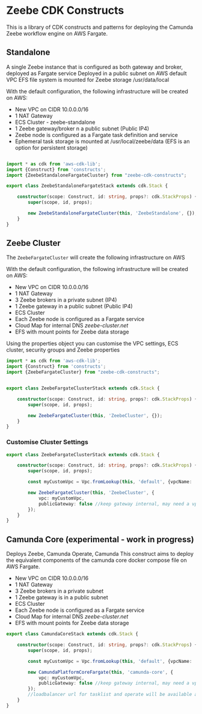 # Zeebe CDK Constructs

This is a library of CDK constructs and patterns for deploying the Camunda Zeebe workflow engine on AWS Fargate.

## Standalone

A single Zeebe instance that is configured as both gateway and broker, deployed as Fargate service Deployed in a public
subnet on AWS default VPC EFS file system is mounted for Zeebe storage /usr/data/local

With the default configuration, the following infrastructure will be created on AWS:

* New VPC on CIDR 10.0.0.0/16
* 1 NAT Gateway
* ECS Cluster - zeebe-standalone
* 1 Zeebe gateway/broker n a public subnet (Public IP4)
* Zeebe node is configured as a Fargate task definition and service
* Ephemeral task storage is mounted at /usr/local/zeebe/data (EFS is an option for persistent storage)

```typescript

import * as cdk from 'aws-cdk-lib';
import {Construct} from 'constructs';
import {ZeebeStandaloneFargateCluster} from "zeebe-cdk-constructs";

export class ZeebeStandaloneFargateStack extends cdk.Stack {

    constructor(scope: Construct, id: string, props?: cdk.StackProps) {
        super(scope, id, props);

        new ZeebeStandaloneFargateCluster(this, 'ZeebeStandalone', {});
    }
}


```

## Zeebe Cluster

The `ZeebeFargateCluster` will create the following infrastructure on AWS

With the default configuration, the following infrastructure will be created on AWS:

* New VPC on CIDR 10.0.0.0/16
* 1 NAT Gateway
* 3 Zeebe brokers in a private subnet (IP4)
* 1 Zeebe gateway in a public subnet (Public IP4)
* ECS Cluster
* Each Zeebe node is configured as a Fargate service
* Cloud Map for internal DNS _zeebe-cluster.net_
* EFS with mount points for Zeebe data storage

Using the properties object you can customise the VPC settings, ECS cluster, security groups and Zeebe properties

```typescript
import * as cdk from 'aws-cdk-lib';
import {Construct} from 'constructs';
import {ZeebeFargateCluster} from "zeebe-cdk-constructs";


export class ZeebeFargateClusterStack extends cdk.Stack {

    constructor(scope: Construct, id: string, props?: cdk.StackProps) {
        super(scope, id, props);

        new ZeebeFargateCluster(this, 'ZeebeCluster', {});
    }
}

```

### Customise Cluster Settings

```typescript
export class ZeebeFargateClusterStack extends cdk.Stack {

    constructor(scope: Construct, id: string, props?: cdk.StackProps) {
        super(scope, id, props);

        const myCustomVpc = Vpc.fromLookup(this, 'default', {vpcName: 'my-custom-vpc', vpcId: '1234'})

        new ZeebeFargateCluster(this, 'ZeebeCluster', {
            vpc: myCustomVpc,
            publicGateway: false //keep gateway internal, may need a vpn or bastion/jump server for access
        });
    }
}
```

## Camunda Core (experimental - work in progress)

Deploys Zeebe, Camunda Operate, Camunda This construct aims to deploy the equivalent components of the camunda core
docker compose file on AWS Fargate.

* New VPC on CIDR 10.0.0.0/16
* 1 NAT Gateway
* 3 Zeebe brokers in a private subnet
* 1 Zeebe gateway is in a public subnet
* ECS Cluster
* Each Zeebe node is configured as a Fargate service
* Cloud Map for internal DNS _zeebe-cluster.net_
* EFS with mount points for Zeebe data storage

```typescript
export class CamundaCoreStack extends cdk.Stack {

    constructor(scope: Construct, id: string, props?: cdk.StackProps) {
        super(scope, id, props);

        const myCustomVpc = Vpc.fromLookup(this, 'default', {vpcName: 'my-custom-vpc', vpcId: '1234'})

        new CamundaPlatformCoreFargate(this, 'camunda-core', {
            vpc: myCustomVpc,
            publicGateway: false //keep gateway internal, may need a vpn or bastion/jump server for access
        });
        //loadbalancer url for tasklist and operate will be available as an output
    }
}
```
